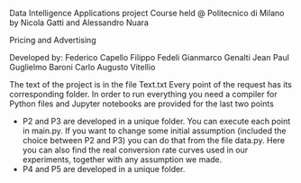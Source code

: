 Data Intelligence Applications project 
Course held @ Politecnico di Milano by Nicola Gatti and Alessandro Nuara

Pricing and Advertising

Developed by:
Federico Capello
Filippo Fedeli
Gianmarco Genalti
Jean Paul Guglielmo Baroni
Carlo Augusto Vitellio


The text of the project is in the file Text.txt
Every point of the request has its corresponding folder.
In order to run everything you need a compiler for Python files and Jupyter notebooks are provided for the last two points

- P2 and P3 are developed in a unique folder. You can execute each point in main.py. 
If you want to change some initial assumption (included the choice between P2 and P3) you can do that from the file data.py. Here you can also find the real conversion rate curves used in our experiments, together with any assumption we made.
- P4 and P5 are developed in a unique folder. 
